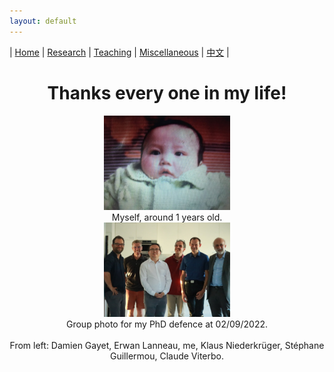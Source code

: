 ```yaml
---
layout: default
---
```

| [Home](index.md)  | [Research](research-en.md)    | [Teaching](teaching-en.md) | [Miscellaneous](miscellaneous-en.md)        | [中文](people-ch.md) |

<h1 style="text-align:center">Thanks every one in my life! </h1>



<center><img src="title.png" width="40%" height="40%"/></center>


<center>Myself, around 1 years old.</center>

<center><img src="picture/phddefence.jpg" width="40%" height="40%"/></center>


<center>Group photo for my PhD defence at 02/09/2022.
<br /><br />
  From left: Damien Gayet, Erwan Lanneau, me, Klaus Niederkrüger, Stéphane Guillermou, Claude Viterbo.
</center>









<meta name="googlebot" content="noindex" />
